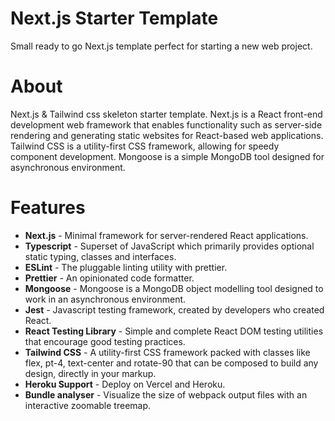 # Next.js Starter Template
Small ready to go Next.js template perfect for starting a new web project. 

# About
Next.js & Tailwind css skeleton starter template. Next.js is a React front-end development web framework that enables functionality such as server-side rendering and generating static websites for React-based web applications. Tailwind CSS is a utility-first CSS framework, allowing for speedy component development. Mongoose is a simple MongoDB tool designed for asynchronous environment. 

# Features 
- **Next.js** - Minimal framework for server-rendered React applications.
- **Typescript** - Superset of JavaScript which primarily provides optional static typing, classes and interfaces.
- **ESLint** - The pluggable linting utility with prettier.
- **Prettier** - An opinionated code formatter.
- **Mongoose** - Mongoose is a MongoDB object modelling tool designed to work in an asynchronous environment.
- **Jest** - Javascript testing framework, created by developers who created React.
- **React Testing Library** - Simple and complete React DOM testing utilities that encourage good testing practices.
- **Tailwind CSS** - A utility-first CSS framework packed with classes like flex, pt-4, text-center and rotate-90 that can be composed to build any design, directly in your markup.
- **Heroku Support** - Deploy on Vercel and Heroku.
- **Bundle analyser** - Visualize the size of webpack output files with an interactive zoomable treemap.

